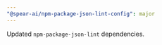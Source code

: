 ```yaml
---
"@spear-ai/npm-package-json-lint-config": major
---
```


Updated `npm-package-json-lint` dependencies.
